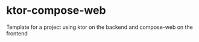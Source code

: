 # ktor-compose-web
Template for a project using ktor on the backend and compose-web on the frontend
